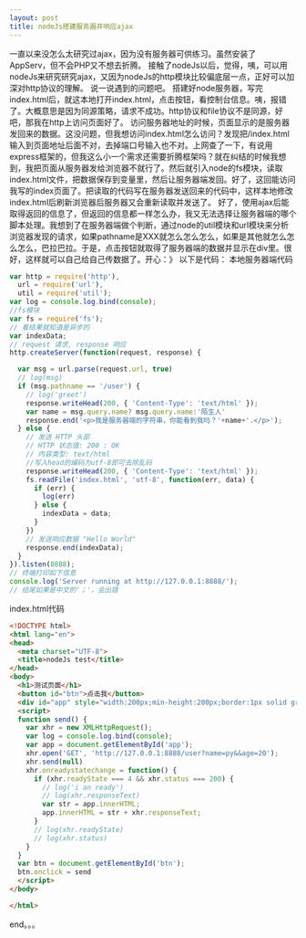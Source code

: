 ```yaml
---
layout: post
title: nodeJs搭建服务器并响应ajax
---
```



一直以来没怎么太研究过ajax，因为没有服务器可供练习。虽然安装了AppServ，但不会PHP又不想去折腾。
接触了nodeJs以后，觉得，咦，可以用nodeJs来研究研究ajax，又因为nodeJs的http模块比较偏底层一点，正好可以加深对http协议的理解。
说一说遇到的问题吧。
搭建好node服务器，写完index.html后，就这本地打开index.html，点击按钮，看控制台信息。咦，报错了。大概意思是因为同源策略，请求不成功。http协议和file协议不是同源，好吧，那我在http上访问页面好了。
访问服务器地址的时候，页面显示的是服务器发回来的数据。这没问题，但我想访问index.html怎么访问？发现把/index.html输入到页面地址后面不对，去掉端口号输入也不对。上网查了一下，有说用express框架的，但我这么小一个需求还需要折腾框架吗？就在纠结的时候我想到，我把页面从服务器发给浏览器不就行了。然后就引入node的fs模块，读取index.html文件，把数据保存到变量里，然后让服务器端发回。好了，这回能访问我写的index页面了。把读取的代码写在服务器发送回来的代码中，这样本地修改index.html后刷新浏览器后服务器又会重新读取并发送了。
好了，使用ajax后能取得返回的信息了，但返回的信息都一样怎么办，我又无法选择让服务器端的哪个脚本处理。我想到了在服务器端做个判断，通过node的util模块和url模块来分析浏览器发现的请求，如果pathname是XXX就怎么怎么怎么，如果是其他就怎么怎么怎么，巴拉巴拉。于是，点击按钮就取得了服务器端的数据并显示在div里。很好，这样就可以自己给自己传数据了。开心：》
以下是代码：
本地服务器端代码
```javascript
var http = require('http'),
  url = require('url'),
  util = require('util');
var log = console.log.bind(console);
//fs模块
var fs = require('fs');
// 看结果就知道是异步的
var indexData;
// request 请求, response 响应
http.createServer(function(request, response) {

  var msg = url.parse(request.url, true)
  // log(msg)
  if (msg.pathname == '/user') {
    // log('greet')
    response.writeHead(200, { 'Content-Type': 'text/html' });
    var name = msg.query.name? msg.query.name:'陌生人'
    response.end('<p>我是服务器端的字符串，你能看到我吗？'+name+'.</p>');
  } else {
    // 发送 HTTP 头部 
    // HTTP 状态值: 200 : OK
    // 内容类型: text/html
    //写入head的编码为utf-8即可去除乱码
    response.writeHead(200, { 'Content-Type': 'text/html' });
    fs.readFile('index.html', 'utf-8', function(err, data) {
      if (err) {
        log(err)
      } else {
        indexData = data;
      }
    })
    // 发送响应数据 "Hello World"
    response.end(indexData);
  }
}).listen(8888);
// 终端打印如下信息
console.log('Server running at http://127.0.0.1:8888/');
// 结尾如果是中文的'；'，会出错
```
index.html代码
```html
<!DOCTYPE html>
<html lang="en">
<head>
  <meta charset="UTF-8">
  <title>nodeJs test</title>
</head>
<body>
  <h1>测试页面</h1>
  <button id="btn">点击我</button>
  <div id="app" style="width:200px;min-height:200px;border:1px solid green;margin-top: 15px"></div>
  <script>
  function send() {
    var xhr = new XMLHttpRequest();
    var log = console.log.bind(console);
    var app = document.getElementById('app');
    xhr.open('GET', 'http://127.0.0.1:8888/user?name=py&&age=20');
    xhr.send(null)
    xhr.onreadystatechange = function() {
      if (xhr.readyState === 4 && xhr.status === 200) {
        // log('i an ready')
        // log(xhr.responseText)
        var str = app.innerHTML;
        app.innerHTML = str + xhr.responseText;
      }
      // log(xhr.readyState)
      // log(xhr.status)
    }
  }
  var btn = document.getElementById('btn');
  btn.onclick = send
  </script>
</body>

</html>
```
end。。。